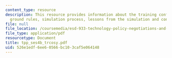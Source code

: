 ```yaml
---
content_type: resource
description: This resource provides information about the training conflict, simulation
  ground rules, simulation process, lessons from the simulation and conflict styles.
file: null
file_location: /coursemedia/esd-933-technology-policy-negotiations-and-dispute-resolution-spring-2005/526e1edf6ee60566bc103caf5e064148_tpp_ses4b_trcosy.pdf
file_type: application/pdf
resourcetype: Document
title: tpp_ses4b_trcosy.pdf
uid: 526e1edf-6ee6-0566-bc10-3caf5e064148
---
```

